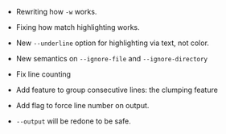 * Rewriting how `-w` works.

* Fixing how match highlighting works.

* New `--underline` option for highlighting via text, not color.

* New semantics on `--ignore-file` and `--ignore-directory`

* Fix line counting

* Add feature to group consecutive lines: the clumping feature

* Add flag to force line number on output.

* `--output` will be redone to be safe.
